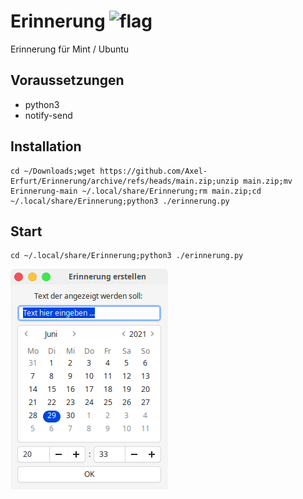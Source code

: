 # Erinnerung ![flag](https://github.githubassets.com/images/icons/emoji/unicode/1f1e9-1f1ea.png)
Erinnerung für Mint / Ubuntu

## Voraussetzungen

- python3
- notify-send

## Installation

```
cd ~/Downloads;wget https://github.com/Axel-Erfurt/Erinnerung/archive/refs/heads/main.zip;unzip main.zip;mv Erinnerung-main ~/.local/share/Erinnerung;rm main.zip;cd ~/.local/share/Erinnerung;python3 ./erinnerung.py
```

## Start

```
cd ~/.local/share/Erinnerung;python3 ./erinnerung.py
```

![screenshot](https://raw.githubusercontent.com/Axel-Erfurt/Erinnerung/main/screenshot.png)
